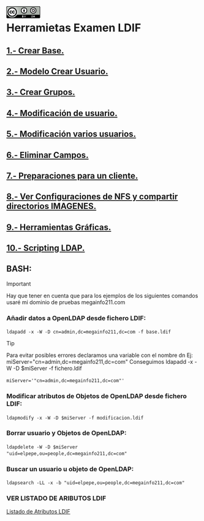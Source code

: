 <img src="./imagenes/MI-LICENCIA88x31.png" style="float: left; margin-right: 10px;" />

# Herramietas Examen LDIF

## [1.- Crear Base.](./LDIF/base.ldif)
## [2.- Modelo Crear Usuario.](./LDIF/juan.ldif)
## [3.- Crear Grupos.](./LDIF/sistemas.ldif)
## [4.- Modificación de usuario.](./LDIF/CambioJuan.ldif)
## [5.- Modificación varios usuarios.](./LDIF/modificacion.ldif)
## [6.- Eliminar Campos.](./LDIF/eliminarMail.ldif)
## [7.- Preparaciones para un cliente.](./variado/preparandoCliente.md)
## [8.- Ver Configuraciones de NFS y compartir directorios IMAGENES.](./variado/CapturasExportaciones/)
## [9.- Herramientas Gráficas.](./HerramientasGraficas)
## [10.- Scripting LDAP.](./scripts)
## BASH:
> [!IMPORTANT]
> Hay que tener en cuenta que para los ejemplos de los siguientes comandos
> usaré mi dominio de pruebas megainfo211.com
### Añadir datos a OpenLDAP desde fichero LDIF:

`ldapadd -x -W -D cn=admin,dc=megainfo211,dc=com -f base.ldif`

> [!TIP]
> Para evitar posibles errores declaramos una variable con el nombre dn Ej: miServer="cn=admin,dc=megainfo211,dc=com"
> Conseguimos ldapadd -x -W -D $miServer -f fichero.ldif

`miServer='"cn=admin,dc=megainfo211,dc=com"'`

### Modificar atributos de Objetos de OpenLDAP desde fichero LDIF:

`ldapmodify -x -W -D $miServer -f modificacion.ldif`

### Borrar usuario y Objetos de OpenLDAP:

`ldapdelete -W -D $miServer "uid=elpepe,ou=people,dc=megainfo211,dc=com"`

### Buscar un usuario u objeto de OpenLDAP:

`ldapsearch -LL -x -b "uid=elpepe,ou=people,dc=megainfo211,dc=com"`


### VER LISTADO DE ARIBUTOS LDIF

[Listado de Atributos LDIF](https://www.zytrax.com/books/ldap/ape/)